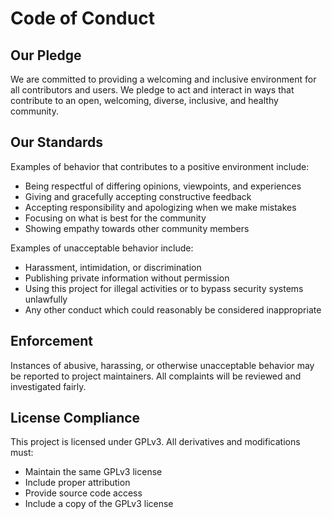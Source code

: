 # Code of Conduct

## Our Pledge

We are committed to providing a welcoming and inclusive environment for all contributors and users. We pledge to act and interact in ways that contribute to an open, welcoming, diverse, inclusive, and healthy community.

## Our Standards

Examples of behavior that contributes to a positive environment include:

- Being respectful of differing opinions, viewpoints, and experiences
- Giving and gracefully accepting constructive feedback
- Accepting responsibility and apologizing when we make mistakes
- Focusing on what is best for the community
- Showing empathy towards other community members

Examples of unacceptable behavior include:

- Harassment, intimidation, or discrimination
- Publishing private information without permission
- Using this project for illegal activities or to bypass security systems unlawfully
- Any other conduct which could reasonably be considered inappropriate

## Enforcement

Instances of abusive, harassing, or otherwise unacceptable behavior may be reported to project maintainers. All complaints will be reviewed and investigated fairly.

## License Compliance

This project is licensed under GPLv3. All derivatives and modifications must:
- Maintain the same GPLv3 license
- Include proper attribution
- Provide source code access
- Include a copy of the GPLv3 license
